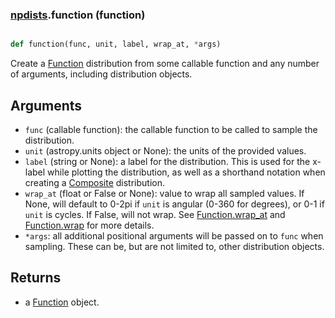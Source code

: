 ### [npdists](npdists.md).function (function)


```py

def function(func, unit, label, wrap_at, *args)

```



Create a [Function](Function.md) distribution from some callable function and
any number of arguments, including distribution objects.


Arguments
----------
* `func` (callable function): the callable function to be called to
    sample the distribution.
* `unit` (astropy.units object or None): the units of the provided values.
* `label` (string or None): a label for the distribution.  This is used
    for the x-label while plotting the distribution, as well as a shorthand
    notation when creating a [Composite](Composite.md) distribution.
* `wrap_at` (float or False or None): value to wrap all
    sampled values.  If None, will default to 0-2pi if `unit` is angular
    (0-360 for degrees), or 0-1 if `unit` is cycles.  If False, will not wrap.
    See [Function.wrap_at](Function.wrap_at.md) and [Function.wrap](Function.wrap.md) for more details.
* `*args`: all additional positional arguments will be passed on to
    `func` when sampling.  These can be, but are not limited to,
    other distribution objects.

Returns
---------
* a [Function](Function.md) object.


